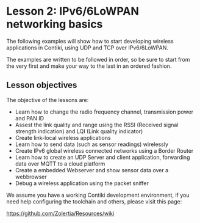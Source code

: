 # Lesson 2: IPv6/6LoWPAN networking basics

The following examples will show how to start developing wireless applications in Contiki, using UDP and TCP over IPv6/6LoWPAN.

The examples are written to be followed in order, so be sure to start from the very first and make your way to the last in an ordered fashion.

## Lesson objectives

The objective of the lessons are:

* Learn how to change the radio frequency channel, transmission power and PAN ID
* Assest the link quality and range using the RSSI (Received signal strength indication) and LQI (Link quality indicator)
* Create link-local wireless applications
* Learn how to send data (such as sensor readings) wirelessly
* Create IPv6 global wireless connected networks using a Border Router
* Learn how to create an UDP Server and client application, forwarding data over MQTT to a cloud platform
* Create a embedded Webserver and show sensor data over a webbrowser
* Debug a wireless application using the packet sniffer

We assume you have a working Contiki development environment, if you need help configuring the toolchain and others, please visit this page:

https://github.com/Zolertia/Resources/wiki
